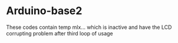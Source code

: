 # Arduino-base2
These codes contain temp  mlx... which is inactive and have the LCD corrupting problem after third loop of usage
